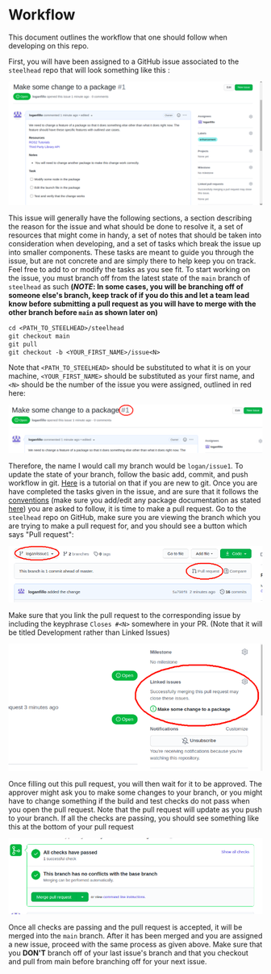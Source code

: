 # Workflow
This document outlines the workflow that one should follow when developing on this repo.

 First, you will have been assigned to a GitHub issue associated to the `steelhead` repo that will look something like this :

 ![Workflow Issue](assets/workflow_issue.png)

 This issue will generally have the following sections, a section describing the reason for the issue and what should be done to resolve it, a set of resources that might come in handy, a set of notes that should be taken into consideration when developing, and a set of tasks which break the issue up into smaller components. These tasks are meant to guide you through the issue, but are not concrete and are simply there to help keep you on track. Feel free to add to or modify the tasks as you see fit. To start working on the issue, you must branch off from the latest state of the `main` branch of `steelhead` as such **(*NOTE*: In some cases, you will be branching off of someone else's branch, keep track of if you do this and let a team lead know before submitting a pull request as you will have to merge with the other branch before `main` as shown later on)**

    cd <PATH_TO_STEELHEAD>/steelhead
    git checkout main
    git pull
    git checkout -b <YOUR_FIRST_NAME>/issue<N>

Note that `<PATH_TO_STEELHEAD>` should be substituted to what it is on your machine,  `<YOUR_FIRST_NAME>` should be substituted as your first name, and `<N>` should be the number of the issue you were assigned, outlined in red here:

![Workflow Issue Number](assets/workflow_issue_number.png)

Therefore, the name I would call my branch would be `logan/issue1`. To update the state of your branch, follow the basic add, commit, and push workflow in git. [Here](https://www.earthdatascience.org/workshops/intro-version-control-git/basic-git-commands/#tracking-changes-with-git-add-and-git-commit) is a tutorial on that if you are new to git. Once you are have completed the tasks given in the issue, and are sure that it follows the [conventions](CONVENTIONS.md) (make sure you add/edit any package documentation as stated [here](CONVENTIONS.md#github)) you are asked to follow, it is time to make a pull request. Go to the `steelhead` repo on GitHub, make sure you are viewing the branch which you are trying to make a pull request for, and you should see a button which says "Pull request":

![Pull Request](assets/pull_request.png)

Make sure that you link the pull request to the corresponding issue by including the keyphrase `Closes #<N>` somewhere in your PR. (Note that it will be titled Development rather than Linked Issues)

![Link Issue](assets/link_issue.png)

Once filling out this pull request, you will then wait for it to be approved. The approver might ask you to make some changes to your branch, or you might have to change something if the build and test checks do not pass when you open the pull request. Note that the pull request will update as you push to your branch. If all the checks are passing, you should see something like this at the bottom of your pull request 

![Success Checks](assets/success_checks.png)

Once all checks are passing and the pull request is accepted, it will be merged into the `main` branch. After it has been merged and you are assigned a new issue, proceed with the same process as given above. Make sure that you **DON'T** branch off of your last issue's branch and that you checkout and pull from main before branching off for your next issue. 